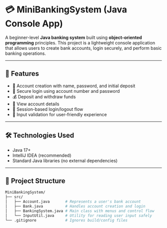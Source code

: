# 💳 MiniBankingSystem (Java Console App)

A beginner-level **Java banking system** built using **object-oriented programming** principles. This project is a lightweight console application that allows users to create bank accounts, login securely, and perform basic banking operations.

---

## 🚀 Features

- 🏦 Account creation with name, password, and initial deposit
- 🔐 Secure login using account number and password
- 💰 Deposit and withdraw funds
- 📄 View account details
- 🔄 Session-based login/logout flow
- 🎯 Input validation for user-friendly experience

---

## 🛠 Technologies Used

- Java 17+
- IntelliJ IDEA (recommended)
- Standard Java libraries (no external dependencies)

---

## 📁 Project Structure

```bash
MiniBankingSystem/
├── src/
│   ├── Account.java       # Represents a user's bank account
│   ├── Bank.java          # Handles account creation and login
│   ├── BankingSystem.java # Main class with menus and control flow
│   └── InputUtil.java     # Utility for reading user input safely
└── .gitignore             # Ignores build/config files
